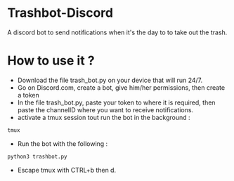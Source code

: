 # Trashbot-Discord
A discord bot to send notifications when it's the day to to take out the trash.

# How to use it ?
- Download the file trash_bot.py on your device that will run 24/7.
- Go on Discord.com, create a bot, give him/her permissions, then create a token
- In the file trash_bot.py, paste your token to where it is required, then paste the channelID where you want to receive notifications.
- activate a tmux session tout run the bot in the background :
```bash
tmux
```
- Run the bot with the following :
```bash
python3 trashbot.py
```
- Escape tmux with CTRL+b then d.
